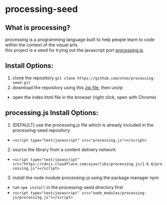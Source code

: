 # processing-seed
## What is processing? 
processing is a programming language built to help people learn to code within the context of the visual arts.  
this project is a seed for trying out the javascript port [processing.js](https://github.com/processing-js/processing-js).

## Install Options:
1) clone the repository `git clone https://github.com/ntno/processing-seed.git` 
2) download the repository using this [zip file](https://github.com/ntno/processing-seed/archive/master.zip), then unzip
+ open the index.html file in the browser (right click, open with Chrome)

## processing.js Install Options:
1) (DEFAULT) use the processing.js file which is already included in the processing-seed repository:
* `<script type="text/javascript" src="processing.js"></script>`

2) source the library from a content delivery network
* `<script type="text/javascript" src="https://cdnjs.cloudflare.com/ajax/libs/processing.js/1.6.6/processing.js"></script>`

3) install the node module processing-js using the package manager npm
* run `npm install` in the processing-seed directory first
* `<script type="text/javascript" src="node_modules/processing-js/processing.js"></script>`
